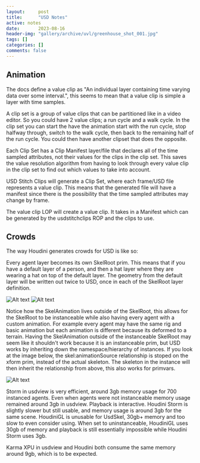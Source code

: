 ```yaml
---
layout:     post
title:      "USD Notes"
active: notes
date:       2023-08-16
header-img: "gallery/archive/uvl/greenhouse_shot_001.jpg"
tags: []
categories: []
comments: false
---
```


## Animation

The docs define a value clip as "An individual layer containing time varying data over some interval.", this seems to mean that a value clip is simple a layer with time samples.

A clip set is a group of value clips that can be partitioned like in a video editor. So you could have 2 value clips; a run cycle and a walk cycle. In the clip set you can start the have the animation start with the run cycle, stop halfway through, switch to the walk cycle, then back to the remaining half of the run cycle. You could then have another clipset that does the opposite.

Each Clip Set has a Clip Manifest layer/file that declares all of the time sampled attributes, not their values for the clips in the clip set. This saves the value resolution algorithm from having to look through every value clip in the clip set to find out which values to take into account. 

USD Stitch Clips will generate a Clip Set, where each frame/USD file represents a value clip. This means that the generated file will have a manifest since there is the possibility that the time sampled attributes may change by frame.

The value clip LOP will create a value clip. It takes in a Manifest which can be generated by the usdstitchclips ROP and the clips to use. 

## Crowds

The way Houdini generates crowds for USD is like so: 

Every agent layer becomes its own SkelRoot prim. This means that if you have a default layer of a person, and then a hat layer where they are wearing a hat on top of the default layer. The geometry from the default layer will be written out twice to USD, once in each of the SkelRoot layer definition. 

![Alt text](../../../../posts/img/image.png)
![Alt text](../../../../posts/img/image2.png)

Notice how the SkelAnimation lives outside of the SkelRoot, this allows for the SkelRoot to be instanceable while also having every agent with a custom animation.
For example every agent may have the same rig and basic animation but each animation is different because its deformed to a terrain. Having the SkelAnimation outside of the instanceable SkelRoot may seem like it shouldn't work because it is an instanceable prim, but USD works by inheriting down the namespace/hierarchy of instances. If you look at the image below, the skel:animationSource relationship is stoped on the xform prim, instead of the actual skeleton. The skeleton in the instance will then inherit the relationship from above, this also works for primvars.

![Alt text](../../../../posts/img/image3.png)

Storm in usdview is very efficient, around 3gb memory usage for 700 instanced agents. Even when agents were not instanceable memory usage remained around 3gb in usdview. Playback is interactive. Houdini Storm is slightly slower but still usable, and memory usage is around 3gb for the same scene. HoudiniGL is unusable for UsdSkel, 30gb+ memory and too slow to even consider using. When set to uninstanceable, HoudiniGL uses 30gb of memory and playback is still essentially impossible while Houdini Storm uses 3gb.

Karma XPU in usdview and Houdini both consume the same memory around 9gb, which is to be expected. 